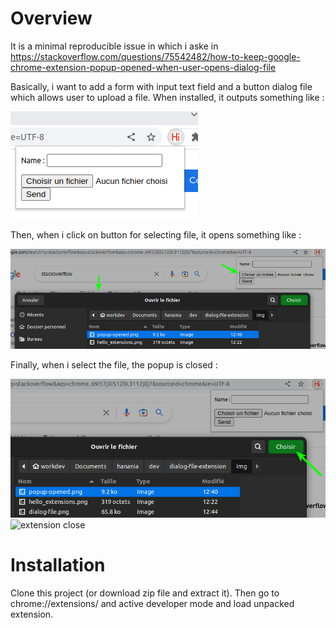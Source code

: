 # Overview

It is a minimal reproducible issue in which i aske in https://stackoverflow.com/questions/75542482/how-to-keep-google-chrome-extension-popup-opened-when-user-opens-dialog-file

Basically, i want to add a form with input text field and a button dialog file which allows user to upload a file.
When installed, it outputs something like :

![extension opened](/img/popup-opened.png)

Then, when i click on button for selecting file, it opens something like :

![dialog file](/img/dialog-file.png)

Finally, when i select the file, the popup is closed :

![select file](/img/select-file.png)
![extension close](/img/extension-close.png)

# Installation

Clone this project (or download zip file and extract it). Then go to chrome://extensions/ and active developer mode and load unpacked extension.
